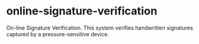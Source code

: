# online-signature-verification
On-line Signature Verification. This system verifies handwritten signatures captured by a pressure-sensitive device.
